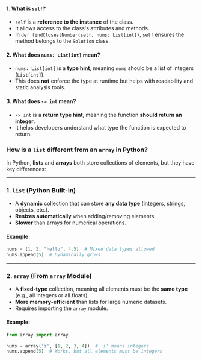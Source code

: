 #### **1. What is `self`?**
- `self` is a **reference to the instance** of the class.
- It allows access to the class's attributes and methods.
- In `def findClosestNumber(self, nums: List[int])`, `self` ensures the method belongs to the `Solution` class.

#### **2. What does `nums: List[int]` mean?**
- `nums: List[int]` is a **type __hint__**, meaning `nums` should be a list of integers (`List[int]`).
- This does **not** enforce the type at runtime but helps with readability and static analysis tools.

#### **3. What does `-> int` mean?**
- `-> int` is a **return type __hint__**, meaning the function **should return an integer**.
- It helps developers understand what type the function is expected to return.

### **How is a `list` different from an `array` in Python?**
In Python, **lists** and **arrays** both store collections of elements, but they have key differences:

---

### **1. `list` (Python Built-in)**
- A **dynamic** collection that can store **any data type** (integers, strings, objects, etc.).
- **Resizes automatically** when adding/removing elements.
- **Slower** than arrays for numerical operations.

#### **Example:**
```python
nums = [1, 2, "hello", 4.5]  # Mixed data types allowed
nums.append(5)  # Dynamically grows
```

---

### **2. `array` (From `array` Module)**
- A **fixed-type** collection, meaning all elements must be the **same type** (e.g., all integers or all floats).
- **More memory-efficient** than lists for large numeric datasets.
- Requires importing the `array` module.

#### **Example:**
```python
from array import array

nums = array('i', [1, 2, 3, 4])  # 'i' means integers
nums.append(5)  # Works, but all elements must be integers
```

